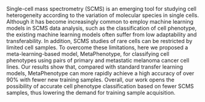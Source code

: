 Single-cell mass spectrometry (SCMS) is an emerging tool for studying cell heterogeneity according to the variation of molecular species in single cells. Although it has become increasingly common to employ machine learning models in SCMS data analysis, such as the classification of cell phenotype, the existing machine learning models often suffer from low adaptability and transferability. In addition, SCMS studies of rare cells can be restricted by limited cell samples. To overcome these limitations, here we proposed a meta-learning-based model, MetaPhenotype, for classifying cell phenotypes using pairs of primary and metastatic melanoma cancer cell lines. Our results show that, compared with standard transfer learning models, MetaPhenotype can more rapidly achieve a high accuracy of over 90% with fewer new training samples. Overall, our work opens the possibility of accurate cell phenotype classification based on fewer SCMS samples, thus lowering the demand for training sample acquisition.

